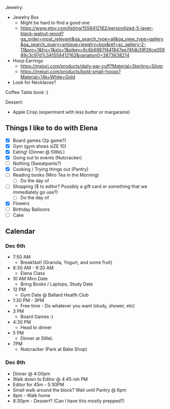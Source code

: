 Jewelry:
- Jewelry Box
	- Might be hard to find a good one
	- https://www.etsy.com/listing/1558412162/personilized-5-layer-black-walnut-wood?ga_order=most_relevant&ga_search_type=all&ga_view_type=gallery&ga_search_query=antique+jewelry+box&ref=sc_gallery-2-11&pro=1&frs=1&sts=1&plkey=8c6b6987f441847ee74fdb39f26ce05989c3c97d%3A1558412162&variation0=3873638214
- Hoop Earrings
	- https://mejuri.com/products/daily-ear-cuff?Material=Sterling+Silver
	- https://mejuri.com/products/bold-small-hoops?Material=14k+White+Gold
- Look for Necklaces?



Coffee Table book :)

Dessert:
- Apple Crisp (experiment with less butter or margaraine)


## Things I like to do with Elena
- [x] Board games (2p game?)
- [x] Gym (gym shoes siZE 10)
- [x] Eating! (Dinner @ SWeL)
- [x] Going out to events (Nutcracker)
- [ ] Nothing (Sweatpants?)
- [x] Cooking / Trying things out (Pantry)
- [ ] Reading books (Miro Tea in the Morning)
	- [ ] Do the day of
- [ ] Shopping ($ to editor? Possibly a gift card or something that we immediately go use?)
	- [ ] Do the day of
- [x] Flowers 
- [ ] Birthday Balloons
- [ ] Cake

## Calendar
### Dec 6th
- 7:50 AM
	- Breakfast! (Granola, Yogurt, and some fruit)
- 8:30 AM - 9:20 AM
	- Elena Class 
- 10 AM Miro Date
	- Bring Books / Laptops, Study Date
- 12 PM
	- Gym Date @ Ballard Health Club
- 1:30 PM - 3PM
	- Free time - Do whatever you want (study, shower, etc)
- 3 PM
	- Board Games :)
- 4:30 PM 
	- Head to dinner
- 5 PM
	- Dinner at SWeL
- 7PM
	- Nutcracker (Park at Bake Shop)

### Dec 8th
- Dinner @ 4:00pm
- Walk down to Editor @ 4:45-ish PM
- Editor for 45m - 5:30PM
- Small walk around the block? Wait until Pantry @ 6pm
- 8pm - Walk home
- 8:30pm - Dessert? (Can I have this mostly prepped?)
